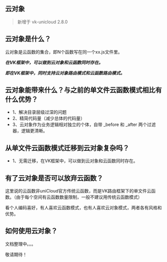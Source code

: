 ## 云对象

> 新增于 vk-unicloud 2.8.0

## 云对象是什么？

云对象是云函数的集合，即N个函数写在同一个xx.js文件里。

___在VK框架中，可以做到云对象和云函数同时存在。___

___即在VK框架中，同时支持云对象路由模式和云函数路由模式。___

## 云对象能带来什么？与之前的单文件云函数模式相比有什么优势？

- 1、解决目录层级过深的问题
- 2、精简代码量（减少总体的代码量）
- 3、云对象作为业务逻辑相对独立的个体，自带 _before 和 _after 两个过滤器，逻辑更清晰。

## 从单文件云函数模式迁移到云对象复杂吗？

- 1、无需迁移，在VK框架中，可以做到云对象和云函数同时存在。

## 有了云对象是否可以放弃云函数？

这里说的云函数非uniCloud官方传统云函数，而是VK路由框架下的单文件云函数。（由于每个空间有云函数数量限制，一般不建议用传统云函数模式）

看个人编码喜好，有人喜欢云函数模式，也有人喜欢云对象模式，两者各有风格和优势。

## 如何使用云对象？

文档整理中。。。

敬请期待！